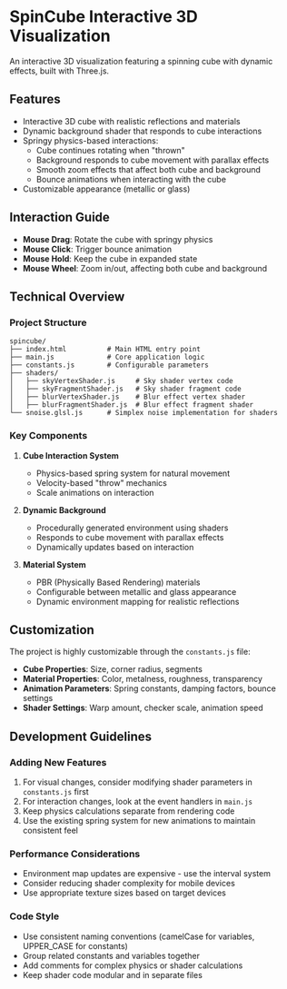 # SpinCube Interactive 3D Visualization

An interactive 3D visualization featuring a spinning cube with dynamic effects, built with Three.js.

## Features

- Interactive 3D cube with realistic reflections and materials
- Dynamic background shader that responds to cube interactions
- Springy physics-based interactions:
  - Cube continues rotating when "thrown"
  - Background responds to cube movement with parallax effects
  - Smooth zoom effects that affect both cube and background
  - Bounce animations when interacting with the cube
- Customizable appearance (metallic or glass)

## Interaction Guide

- **Mouse Drag**: Rotate the cube with springy physics
- **Mouse Click**: Trigger bounce animation
- **Mouse Hold**: Keep the cube in expanded state
- **Mouse Wheel**: Zoom in/out, affecting both cube and background

## Technical Overview

### Project Structure

```
spincube/
├── index.html          # Main HTML entry point
├── main.js             # Core application logic
├── constants.js        # Configurable parameters
├── shaders/
│   ├── skyVertexShader.js     # Sky shader vertex code
│   ├── skyFragmentShader.js   # Sky shader fragment code
│   ├── blurVertexShader.js    # Blur effect vertex shader
│   ├── blurFragmentShader.js  # Blur effect fragment shader
└── snoise.glsl.js      # Simplex noise implementation for shaders
```

### Key Components

1. **Cube Interaction System**

   - Physics-based spring system for natural movement
   - Velocity-based "throw" mechanics
   - Scale animations on interaction

2. **Dynamic Background**

   - Procedurally generated environment using shaders
   - Responds to cube movement with parallax effects
   - Dynamically updates based on interaction

3. **Material System**
   - PBR (Physically Based Rendering) materials
   - Configurable between metallic and glass appearance
   - Dynamic environment mapping for realistic reflections

## Customization

The project is highly customizable through the `constants.js` file:

- **Cube Properties**: Size, corner radius, segments
- **Material Properties**: Color, metalness, roughness, transparency
- **Animation Parameters**: Spring constants, damping factors, bounce settings
- **Shader Settings**: Warp amount, checker scale, animation speed

## Development Guidelines

### Adding New Features

1. For visual changes, consider modifying shader parameters in `constants.js` first
2. For interaction changes, look at the event handlers in `main.js`
3. Keep physics calculations separate from rendering code
4. Use the existing spring system for new animations to maintain consistent feel

### Performance Considerations

- Environment map updates are expensive - use the interval system
- Consider reducing shader complexity for mobile devices
- Use appropriate texture sizes based on target devices

### Code Style

- Use consistent naming conventions (camelCase for variables, UPPER_CASE for constants)
- Group related constants and variables together
- Add comments for complex physics or shader calculations
- Keep shader code modular and in separate files
